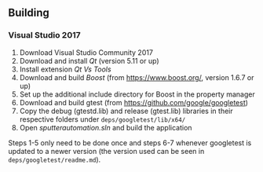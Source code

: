 ## Building
### Visual Studio 2017
1. Download Visual Studio Community 2017
2. Download and install *Qt* (version 5.11 or up)
3. Install extension *Qt Vs Tools*
4. Download and build *Boost* (from https://www.boost.org/, version 1.6.7 or up)
5. Set up the additional include directory for Boost in the property manager
6. Download and build gtest (from https://github.com/google/googletest)
7. Copy the debug (gtestd.lib) and release (gtest.lib) libraries in their respective folders under `deps/googletest/lib/x64/`
8. Open *sputterautomation.sln* and build the application

Steps 1-5 only need to be done once and steps 6-7 whenever googletest is updated to a newer version (the version used can be seen in `deps/googletest/readme.md`).